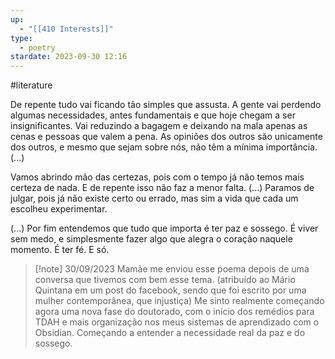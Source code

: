 ```yaml
---
up:
  - "[[410 Interests]]"
type:
  - poetry
stardate: 2023-09-30 12:16
---
```

#literature

De repente tudo vai ficando tão simples que assusta.
A gente vai perdendo algumas necessidades, antes fundamentais e que hoje chegam a ser insignificantes. Vai reduzindo a bagagem e deixando na mala apenas as cenas e pessoas que valem a pena. As opiniões dos outros são unicamente dos outros, e mesmo que sejam sobre nós, não têm a mínima importância. (...)

Vamos abrindo mão das certezas, pois com o tempo já não temos mais certeza de nada. E de repente isso não faz a menor falta. (...) Paramos de julgar, pois já não existe certo ou errado, mas sim a vida que cada um escolheu experimentar.

(...) Por fim entendemos que tudo que importa é ter paz e sossego. É viver sem medo, e simplesmente fazer algo que alegra o coração naquele momento. É ter fé. E só.


>[!note] 30/09/2023
>Mamãe me enviou esse poema depois de uma conversa que tivemos com bem esse tema. (atribuído ao Mário Quintana em um post do facebook, sendo que foi escrito por uma mulher contemporânea, que injustiça) Me sinto realmente começando agora uma nova fase do doutorado, com o início dos remédios para TDAH e mais organização nos meus sistemas de aprendizado com o Obsidian. Começando a entender a necessidade real da paz e do sossego.